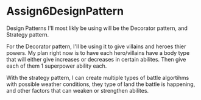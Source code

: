 # Assign6DesignPattern

Design Patterns I'll most likly be using will be the Decorator pattern, and Strategy pattern.

For the Decorator pattern, I'll be using it to give villains and heroes thier powers. My plan right now is to have each
hero/villains have a body type that will either give increases or decreases in certain abilites. Then give each of them 1
superpower ability each.

With the strategy pattern, I can create multiple types of battle algortihms with possible weather conditions, they type 
of land the battle is happening, and other factors that can weaken or strengthen abilites. 
